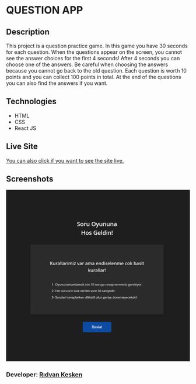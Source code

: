 # QUESTION APP

## Description

This project is a question practice game. In this game you have 30 seconds for each question. When the questions appear on the screen, you cannot see the answer choices for the first 4 seconds! After 4 seconds you can choose one of the answers. Be careful when choosing the answers because you cannot go back to the old question. Each question is worth 10 points and you can collect 100 points in total. At the end of the questions you can also find the answers if you want.

## Technologies

- HTML
- CSS
- React JS

## Live Site

[You can also click if you want to see the site live.](https://questionapp-rk.netlify.app/)

## Screenshots

![Image1](public/images/image-1.png)

### Developer: [Rıdvan Kesken](https://www.linkedin.com/in/ridvankesken/)
